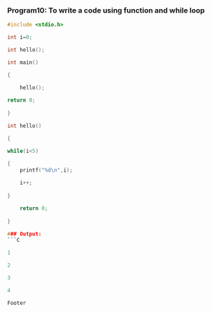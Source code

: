 ### Program10: To write a code using function and while loop
```C
#include <stdio.h>

int i=0;

int hello();

int main()

{

    hello();
    
return 0;
    
}

int hello()

{

while(i<5)

{
    printf("%d\n",i);
    
    i++;
    
}

    return 0;
    
}

### Output:
```C

1

2

3

4

Footer
